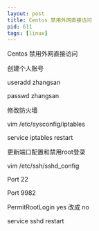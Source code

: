 ```yaml
---
layout: post
title: Centos 禁用外网直接访问
pid: 611
tags: [linux]
---
```




Centos 禁用外网直接访问

创建个人账号

useradd zhangsan

passwd zhangsan


修改防火墙

vim /etc/sysconfig/iptables

service iptables restart


更新端口配置和禁用root登录

vim /etc/ssh/sshd_config


Port 22

Port 9982

PermitRootLogin yes 改成 no

service sshd restart

